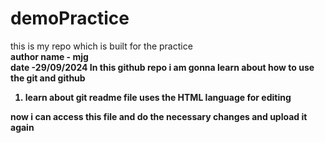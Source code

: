 # demoPractice
this is my repo which is built for the practice
<br><b>
author name - mjg<b>
<br>
date -29/09/2024 
In this github repo i am gonna learn about how to use the git and github  

<ol>
  <li>
    learn about git readme file uses the HTML language for editing 
  </li>
</ol>

now i can access this file and do the necessary changes and upload it again  